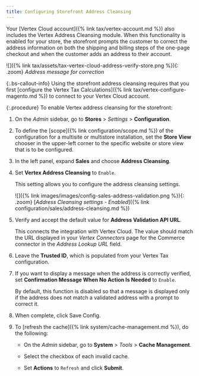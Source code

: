 ```yaml
---
title: Configuring Storefront Address Cleansing
---
```


Your [Vertex Cloud account]({% link tax/vertex-account.md %}) also includes the Vertex Address Cleansing module. When this functionality is enabled for your store, the storefront prompts the customer to correct the address information on both the shipping and billing steps of the one-page checkout and when the customer adds an address to their account.

![]({% link tax/assets/tax-vertex-cloud-address-verify-store.png %}){: .zoom}
_Address message for correction_

{:.bs-callout-info}
Using the storefront address cleansing requires that you first [configure the Vertex Tax Calculations]({% link tax/vertex-configure-magento.md %}) to connect to your Vertex Cloud account.

{:.procedure}
To enable Vertex address cleansing for the storefront:

1. On the _Admin_ sidebar, go to **Stores** > _Settings_ > **Configuration**.

1. To define the [scope]({% link configuration/scope.md %}) of the configuration for a multisite or multistore installation, set the **Store View** chooser in the upper-left corner to the specific website or store view that is to be configured.

1. In the left panel, expand **Sales** and choose **Address Cleansing**.

1. Set **Vertex Address Cleansing** to `Enable`.

   This setting allows you to configure the address cleansing settings.

   ![]({% link images/images/config-sales-address-validation.png %}){: .zoom}
   [_Address Cleansing settings - Enabled_]({% link configuration/sales/address-cleansing.md %})

1. Verify and accept the default value for **Address Validation API URL**.

   This connects the integration with Vertex Cloud. The value should match the URL displayed in your _Vertex Connectors_ page for the Commerce connector in the _Address Lookup URL_ field.

1. Leave the **Trusted ID**, which is populated from your Vertex Tax configuration.

1. If you want to display a message when the address is correctly verified, set **Confirmation Message When No Action Is Needed**  to `Enable`.

   By default, this function is disabled so that a message is displayed only if the address does not match a validated address with a prompt to correct it.

1. When complete, click <span class="btn">Save Config</span>.

1. To [refresh the cache]({% link system/cache-management.md %}), do the following:

   - On the _Admin_ sidebar, go to **System** > _Tools_ > **Cache Management**.

   - Select the checkbox of each invalid cache.

   - Set **Actions** to `Refresh` and click **Submit**.
